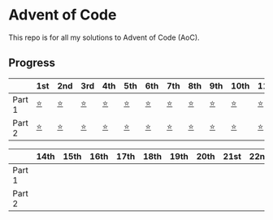 # Advent of Code

This repo is for all my solutions to Advent of Code (AoC).

## Progress

|        | 1st         | 2nd          | 3rd         | 4th          | 5th          | 6th         | 7th          | 8th         | 9th          | 10th        | 11th        | 12th         | 13th |
| ------ | ----------- | ------------ | ----------- | ------------ | ------------ | ----------- | ------------ | ----------- | ------------ | ----------- | ----------- | ------------ | ---- |
| Part 1 | [⭐](./01/) | [⭐](./02/) | [⭐](./03/) | [⭐](./04/) | [⭐](./05/) | [⭐](./06/) | [⭐](./07/) | [⭐](./08/) | [⭐](./09/) | [⭐](./10/) | [⭐](./11/) | [⭐](./12/) |      |
| Part 2 | [⭐](./01/) | [⭐](./02/) | [⭐](./03/) | [⭐](./04/) | [⭐](./05/) | [⭐](./06/) | [⭐](./07/) | [⭐](./08/) | [⭐](./09/) | [⭐](./10/) | [⭐](./11/) | [⭐](./12/) |      |

|        | 14th | 15th | 16th | 17th | 18th | 19th | 20th | 21st | 22nd | 23rd | 24th | 25th |
| ------ | ---- | ---- | ---- | ---- | ---- | ---- | ---- | ---- | ---- | ---- | ---- | ---- |
| Part 1 |      |      |      |      |      |      |      |      |      |      |      |      |
| Part 2 |      |      |      |      |      |      |      |      |      |      |      |      |

